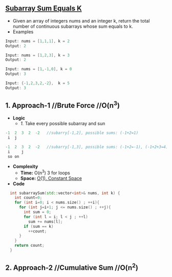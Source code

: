 ## [Subarray Sum Equals K](https://leetcode.com/problems/subarray-sum-equals-k/)
- Given an array of integers nums and an integer k, return the total number of continuous subarrays whose sum equals to k.
- Examples
```c
Input: nums = [1,1,1], k = 2
Output: 2

Input: nums = [1,2,3], k = 3
Output: 2

Input: nums = [1,-1,0], k = 0
Output: 3

Input: {-1,2,3,2,-2},  k = 5
Output: 3
```

## 1. Approach-1 //Brute Force //O(n<sup>3</sup>)
- **Logic**
  - *1.* Take every possible subarray and sun
```c
-1  2  3  2  -2   //subarry[-1,2], possible sums: (-1+2=1)
 i  j
 
-1  2  3  2  -2   //subarry[-1,3], possible sums: (-1+2=-1), (-1+2+3=4) (2+3=5)
 i     j
 so on
```
- **Complexity**
  - **Time:** O(n<sup>3</sup>)  3 for loops
  - **Space:** [O(1). Constant Space](https://github.com/amitkumar50/Code-examples/tree/master/DS_Questions)
- **Code**
```c++
  int subarraySum(std::vector<int>& nums, int k) {
    int count=0;
    for (int i=0; i < nums.size() ; ++i){
      for (int j=i+1; j <= nums.size() ; ++j){
        int sum = 0;
        for (int l = i; l < j ; ++l)
          sum += nums[l];
        if (sum == k)
          ++count;
      }
    }
    return count;
  }
```

## 2. Approach-2  //Cumulative Sum  //O(n<sup>2</sup>)
